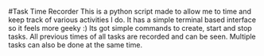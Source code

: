 #Task Time Recorder
This is a python script made to allow me to time and keep track of various activities I do. It has a simple terminal based interface so it feels more geeky :) Its got simple commands to create, start and stop tasks. All previous times of all tasks are recorded and can be seen. Multiple tasks can also be done at the same time.